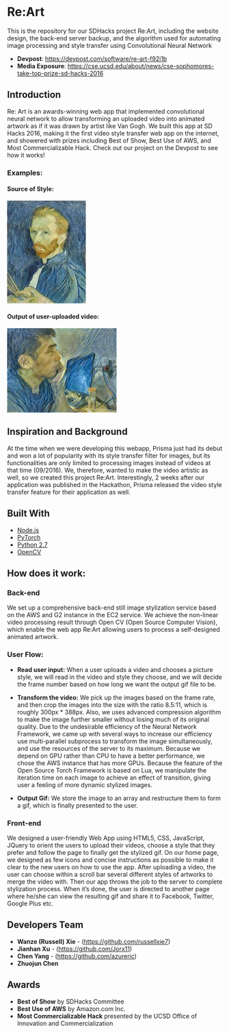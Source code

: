 # Re:Art
This is the repository for our SDHacks project Re:Art, including the website design, the back-end server backup, and the algorithm used for automating image processing and style transfer using Convolutional Neural Network

* **Devpost**: https://devpost.com/software/re-art-f92i1b
* **Media Exposure**: https://cse.ucsd.edu/about/news/cse-sophomores-take-top-prize-sd-hacks-2016

## Introduction
Re: Art is an awards-winning web app that implemented convolutional neural network to allow transforming an uploaded video into animated artwork as if it was drawn by artist like Van Gogh. We built this app at SD Hacks 2016, making it the first video style transfer web app on the internet, and showered with prizes including Best of Show, Best Use of AWS, and Most Commercializable Hack. Check out our project on the Devpost to see how it works!

### Examples:
#### Source of Style:
![alt text](https://github.com/RussellXie7/ReArt/blob/master/Desktop/vango.jpg?raw=true)

#### Output of user-uploaded video:
![alt text](https://github.com/RussellXie7/ReArt/blob/master/Desktop/output2.gif?raw=true)

## Inspiration and Background
At the time when we were developing this webapp, Prisma just had its debut and won a lot of popularity with its style transfer filter for images, but its functionalities are only limited to processing images instead of videos at that time (09/2016). We, therefore, wanted to make the video artistic as well, so we created this project Re:Art. Interestingly, 2 weeks after our application was published in the Hackathon, Prisma released the video style transfer feature for their application as well.

## Built With

* [Node.js](https://nodejs.org/en/)
* [PyTorch](https://pytorch.org/)
* [Python 2.7](https://www.python.org/)
* [OpenCV](https://opencv.org/)


## How does it work:

### Back-end

We set up a comprehensive back-end still image stylization service based on the AWS and G2 instance in the EC2 service. We achieve the non-linear video processing result through Open CV (Open Source Computer Vision), which enable the web app Re:Art allowing users to process a self-designed animated artwork.

### User Flow:

* **Read user input:** When a user uploads a video and chooses a picture style, we will read in the video and style they choose, and we will decide the frame number based on how long we want the output gif file to be.

* **Transform the video:** We pick up the images based on the frame rate, and then crop the images into the size with the ratio 8.5:11, which is roughly 300px * 388px. Also, we uses advanced compression algorithm to make the image further smaller without losing much of its original quality. Due to the undesirable efficiency of the Neural Network Framework, we came up with several ways to increase our efficiency use multi-parallel subprocess to transform the image simultaneously, and use the resources of the server to its maximum. Because we depend on GPU rather than CPU to have a better performance, we chose the AWS instance that has more GPUs. Because the feature of the Open Source Torch Framework is based on Lua, we manipulate the iteration time on each image to achieve an effect of transition, giving user a feeling of more dynamic stylized images.

* **Output Gif:** We store the image to an array and restructure them to form a gif, which is finally presented to the user.

### Front-end

We designed a user-friendly Web App using HTML5, CSS, JavaScript, JQuery to orient the users to upload their videos, choose a style that they prefer and follow the page to finally get the stylized gif. On our home page, we designed as few icons and concise instructions as possible to make it clear to the new users on how to use the app. After uploading a video, the user can choose within a scroll bar several different styles of artworks to merge the video with. Then our app throws the job to the server to complete stylization process. When it’s done, the user is directed to another page where he/she can view the resulting gif and share it to Facebook, Twitter, Google Plus etc.

## Developers Team

* **Wanze (Russell) Xie** - (https://github.com/russellxie7)
* **Jianhan Xu** - (https://github.com/Jorx11)
* **Chen Yang** - (https://github.com/azureric)
* **Zhuojun Chen**

## Awards
* **Best of Show** by SDHacks Committee
* **Best Use of AWS** by Amazon.com Inc.
* **Most Commercializable Hack** presented by the UCSD Office of Innovation and Commercialization

